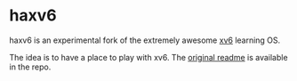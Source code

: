 # haxv6

haxv6 is an experimental fork of the extremely awesome [xv6][xv6] learning OS.

The idea is to have a place to play with xv6. The [original readme][xv6_readme] is available in
the repo.

[xv6]:http://pdos.csail.mit.edu/6.828/2012/xv6.html
[xv6_readme]:/Documentation/README.XV6
